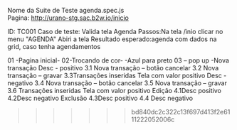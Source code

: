
Nome da Suite de Teste	agenda.spec.js		
Pagina: http://urano-stg.sac.b2w.io/inicio		
	
			

ID: TC001
Caso de teste: Valida tela Agenda
Passos:Na tela /inio clicar no menu "AGENDA"	Abiri a tela
Resultado esperado:agenda com dados na grid, caso tenha agendamentos

01 -Pagina inicial- 
 02-Trocando de cor-
-Azul para preto
03 – pop up -Nova transação
Desc - positivo
3.1 Nova transação – botão cancelar
3.2 Nova transação – gravar
3.3Transações inseridas Tela com valor positivo
Desc - negativo
3.4 Nova transação – botão cancelar
3.5 Nova transação – gravar
3.6 Transações inseridas Tela com valor positivo
Edição 
4.1Desc positivo
4.2Desc negativo
Exclusão
4.3Desc positivo
4.4 Desc negativo

		 
>>>>>>> bd840dc2c322c13f697d413f2e6111222052006c
